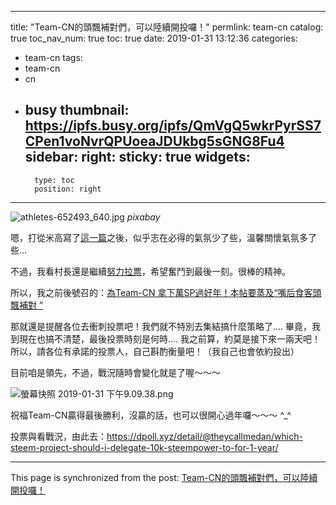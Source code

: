 
---
title: "Team-CN的頭飄補對們，可以陸續開投囉！"
permlink: team-cn
catalog: true
toc_nav_num: true
toc: true
date: 2019-01-31 13:12:36
categories:
- team-cn
tags:
- team-cn
- cn
- busy
thumbnail: https://ipfs.busy.org/ipfs/QmVgQ5wkrPyrSS7CPen1voNvrQPUoeaJDUkbg5sGNG8Fu4
sidebar:
    right:
        sticky: true
widgets:
    -
        type: toc
        position: right
---


![athletes-652493_640.jpg](https://ipfs.busy.org/ipfs/QmVgQ5wkrPyrSS7CPen1voNvrQPUoeaJDUkbg5sGNG8Fu4)
*pixabay*

嗯，打從米高寫了[這一篇](https://steemit.com/cn-crossculture/@honoru/10000sp-iuefojew)之後，似乎志在必得的氣氛少了些，溫馨關懷氣氛多了些... 

不過，我看村長還是繼續[努力拉票](https://steemit.com/cn/@ericet/teamcn-k6qt4dil)，希望奮鬥到最後一刻。很棒的精神。

所以，我之前後號召的：[為Team-CN 拿下萬SP過好年！本帖要蒸及“嘴后食客頭飄補對 ”](https://steemit.com/team-cn/@deanliu/teamcn-sp-lswfztik)

那就還是提醒各位去衝刺投票吧！我們就不特別去集結搞什麼策略了.... 畢竟，我到現在也搞不清楚，最後投票時刻是何時.... 我之前算，約莫是接下來一兩天吧！所以，請各位有承諾的投票人，自己斟酌衡量吧！（我自己也會依約投出）

目前咱是領先，不過，戰況隨時會變化就是了喔～～～

![螢幕快照 2019-01-31 下午9.09.38.png](https://ipfs.busy.org/ipfs/QmPhhEchJhwgPcsQJ4TBphavKQX7xUBqQ6rLToaDaz3g44)

祝福Team-CN贏得最後勝利，沒贏的話，也可以很開心過年囉～～～ ^_^

投票與看戰況，由此去：https://dpoll.xyz/detail/@theycallmedan/which-steem-project-should-i-delegate-10k-steempower-to-for-1-year/



- - -

This page is synchronized from the post: [Team-CN的頭飄補對們，可以陸續開投囉！](https://steemit.com/@deanliu/team-cn)
